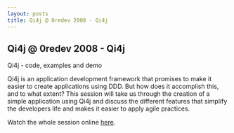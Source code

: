 ```yaml
---
layout: posts
title: Qi4j @ 0redev 2008 - Qi4j
---
```

## Qi4j @ 0redev 2008 - Qi4j

Qi4j - code, examples and demo

Qi4j is an application development framework that promises to make it easier to create applications using DDD. But how does it accomplish this, and to what extent? This session will take us through the creation of a simple application using Qi4j and discuss the different features that simplify the developers life and makes it easier to apply agile practices.

Watch the whole session online [here](http://archive.oredev.org/topmenu/video/java/rickardobergqi4j.4.5a2d30d411ee6ffd28880001122.html).
